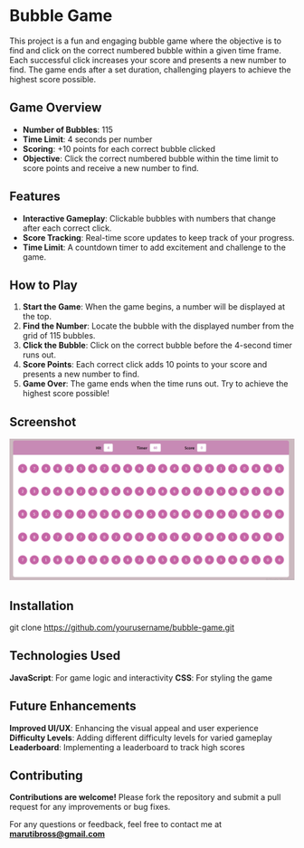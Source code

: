 # Bubble Game

This project is a fun and engaging bubble game where the objective is to find and click on the correct numbered bubble within a given time frame. Each successful click increases your score and presents a new number to find. The game ends after a set duration, challenging players to achieve the highest score possible.

## Game Overview

- **Number of Bubbles**: 115
- **Time Limit**: 4 seconds per number
- **Scoring**: +10 points for each correct bubble clicked
- **Objective**: Click the correct numbered bubble within the time limit to score points and receive a new number to find.

## Features

- **Interactive Gameplay**: Clickable bubbles with numbers that change after each correct click.
- **Score Tracking**: Real-time score updates to keep track of your progress.
- **Time Limit**: A countdown timer to add excitement and challenge to the game.

## How to Play

1. **Start the Game**: When the game begins, a number will be displayed at the top.
2. **Find the Number**: Locate the bubble with the displayed number from the grid of 115 bubbles.
3. **Click the Bubble**: Click on the correct bubble before the 4-second timer runs out.
4. **Score Points**: Each correct click adds 10 points to your score and presents a new number to find.
5. **Game Over**: The game ends when the time runs out. Try to achieve the highest score possible!

## Screenshot

![Bubble Game Screenshot](Screenshot)

## Installation
git clone https://github.com/yourusername/bubble-game.git

## Technologies Used

**JavaScript**: For game logic and interactivity
**CSS**: For styling the game


## Future Enhancements
**Improved UI/UX**: Enhancing the visual appeal and user experience
**Difficulty Levels**: Adding different difficulty levels for varied gameplay
**Leaderboard**: Implementing a leaderboard to track high scores

## Contributing
**Contributions are welcome!** Please fork the repository and submit a pull request for any improvements or bug fixes.



For any questions or feedback, feel free to contact me at **marutibross@gmail.com**
